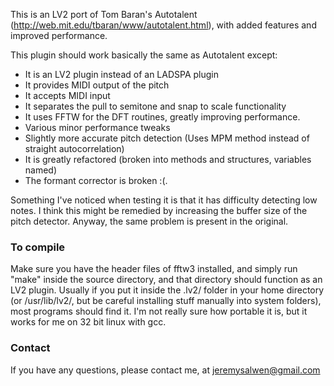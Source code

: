 This is an LV2 port of Tom Baran's Autotalent (http://web.mit.edu/tbaran/www/autotalent.html), with added features and improved performance.

This plugin should work basically the same as Autotalent except:

  * It is an LV2 plugin instead of an LADSPA plugin
  * It provides MIDI output of the pitch
  * It accepts MIDI input
  * It separates the pull to semitone and snap to scale functionality
  * It uses FFTW for the DFT routines, greatly improving performance.
  * Various minor performance tweaks
  * Slightly more accurate pitch detection (Uses MPM method instead of straight autocorrelation)
  * It is greatly refactored (broken into methods and structures, variables named)
  * The formant corrector is broken :(.

Something I've noticed when testing it is that it has difficulty detecting low notes.  I think this might be remedied by increasing the buffer size of the pitch detector.  Anyway, the same problem is present in the original.


### To compile ###
Make sure you have the header files of fftw3 installed, and simply run "make" inside the source directory, and that directory should function as an LV2 plugin. Usually if you put it inside the .lv2/ folder in your home directory (or /usr/lib/lv2/, but be careful installing stuff manually into system folders), most programs should find it. I'm not really sure how portable it is, but it works for me on 32 bit linux with gcc.


### Contact ###
If you have any questions, please contact me, at jeremysalwen@gmail.com